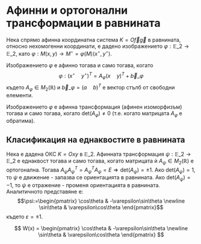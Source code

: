 # Афинни и ортогонални трансформации в равнината

Нека спрямо афинна координатна система $K=O\vec{f}\vec{g}$ в равнината, относно нехомогенни координати, е дадено изображението $\varphi:\mathbb{E}\_2\to\mathbb{E}\_2$, като $\varphi:M(x,y)\to M^\star=\varphi(M)(x^\star, y^\star)$.

Изображението $\varphi$ е афинно тогава и само тогава, когато $$\varphi:(x^\star \quad y^\star)^T=A_\varphi(x \quad y)^T+\vec{b}\_{\varphi}$$ където $A_\varphi\in M_2(\mathbb{R})$ и $\vec{b}\_{\varphi}=(a\quad b)^T$ е вектор стълб от свободни елементи.

Изображението $\varphi$ е афинна трансформация (афинен изоморфизъм) тогава и само тогава, когато $\mathrm{det}(A_\varphi)\neq 0$ (т.е. когато матрицата $A_\varphi$ е обратима).

## Класификация на еднаквостите в равнината

Нека е дадена ОКС $K=Oxy$ в $\mathbb{E}\_2$. Афинната трансформация $\psi:\mathbb{E}\_2\to\mathbb{E}\_2$ е еднаквост тогава и само тогава, когато матрицата ѝ $A_\psi\in M_2(\mathbb{R})$ е ортогонална. Тогава $A_\psi A_\psi^{T}= A_\psi^{T}A_\psi=E\Rightarrow \mathrm{det}(A_\psi)=\pm 1$. Ако $\mathrm{det}(A_\psi)=1$, то $\psi$ е движение - запазва се ориентацията в равнината. Ако $\mathrm{det}(A_\psi)=-1$, то $\psi$ е отражение - променя ориентацията в равнината. Аналитичното представяне е: $$\psi:=\begin{pmatrix}
\cos\theta & -\varepsilon\sin\theta
\newline
\sin\theta & \varepsilon\cos\theta
\end{pmatrix}$$
където $\varepsilon=\pm 1$.

$$
W(x) =
\begin{pmatrix}
\cos\theta & -\varepsilon\sin\theta
\newline
\sin\theta & \varepsilon\cos\theta
\end{pmatrix}
$$
